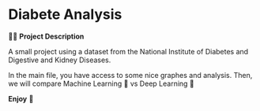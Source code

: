 # Diabete Analysis

🧑‍💼 **Project Description**

A small project using a dataset from the National Institute of Diabetes and Digestive and Kidney Diseases.

In the main file, you have access to some nice graphes and analysis.
Then, we will compare Machine Learning 🤖 vs Deep Learning 🧠

**Enjoy** 🚀
